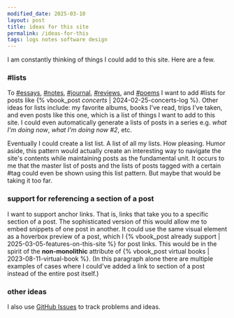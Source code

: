 ```yaml
---
modified_date: 2025-03-10
layout: post
title: ideas for this site
permalink: /ideas-for-this
tags: logs notes software design
---
```


I am constantly thinking of things I could add to this site.
Here are a few.
<!--more-->

### #lists

To [#essays]({{site.baseurl}}/tags/essays), [#notes]({{site.baseurl}}/tags/notes), [#journal]({{site.baseurl}}/tags/journal), [#reviews]({{site.baseurl}}/tags/reviews), and [#poems]({{site.baseurl}}/tags/poems) I want to add #lists for posts like {% vbook_post _concerts_ | 2024-02-25-concerts-log %}.
Other ideas for lists include: my favorite albums, books I've read, trips I've taken, and even posts like this one, which is a list of things I want to add to this site.
I could even automatically generate a lists of posts in a series e.g. _what I'm doing now_, _what I'm doing now #2_, etc.

Eventually I could create a list list.
A list of all my lists.
How pleasing.
Humor aside, this pattern would actually create an interesting way to navigate the site's contents while maintaining posts as the fundamental unit.
It occurs to me that the master list of posts and the lists of posts tagged with a certain #tag could even be shown using this list pattern.
But maybe that would be taking it too far.

### support for referencing a section of a post

I want to support anchor links.
That is, links that take you to a specific section of a post.
The sophisticated version of this would allow me to embed snippets of one post in another.
It could use the same visual element as a hoverbox preview of a post, which I {% vbook_post already support | 2025-03-05-features-on-this-site %} for post links.
This would be in the spirit of the **non-monolithic** attribute of {% vbook_post virtual books | 2023-08-11-virtual-book %}.
(In this paragraph alone there are multiple examples of cases where I could've added a link to section of a post instead of the entire post itself.)

### other ideas

I also use [GitHub Issues](https://github.com/okjuan/vbook/issues) to track problems and ideas.